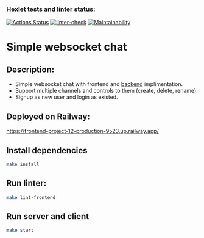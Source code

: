 ### Hexlet tests and linter status:
[![Actions Status](https://github.com/Romzik-Peperomzik/frontend-project-12/workflows/hexlet-check/badge.svg)](https://github.com/Romzik-Peperomzik/frontend-project-12/actions)
[![linter-check](https://github.com/Romzik-Peperomzik/frontend-project-12/actions/workflows/linter-check.yml/badge.svg)](https://github.com/Romzik-Peperomzik/frontend-project-12/actions/workflows/linter-check.yml)
[![Maintainability](https://api.codeclimate.com/v1/badges/f884e05e9f231f0c3766/maintainability)](https://codeclimate.com/github/Romzik-Peperomzik/frontend-project-12/maintainability)
# **Simple websocket chat**
## Description:
- Simple websocket chat with frontend and [backend](https://github.com/hexlet-components/project-js-chat-backend) implimentation.
- Support multiple channels and controls to them (create, delete, rename).
- Signup as new user and login as existed.
## Deployed on Railway:
https://frontend-project-12-production-9523.up.railway.app/


## Install dependencies

```sh
make install
```

## Run linter:
```sh
make lint-frontend
```

## Run server and client

```sh
make start
```
